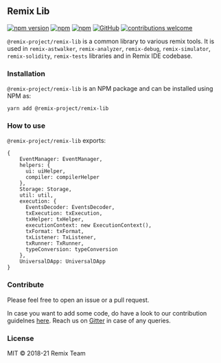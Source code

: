 ## Remix Lib
[![npm version](https://badge.fury.io/js/%40remix-project%2Fremix-lib.svg)](https://www.npmjs.com/package/@remix-project/remix-lib)
[![npm](https://img.shields.io/npm/dt/@remix-project/remix-lib.svg?label=Total%20Downloads)](https://www.npmjs.com/package/@remix-project/remix-lib)
[![npm](https://img.shields.io/npm/dw/@remix-project/remix-lib.svg)](https://www.npmjs.com/package/@remix-project/remix-lib)
[![GitHub](https://img.shields.io/github/license/mashape/apistatus.svg)](https://github.com/ethereum/remix-project/tree/master/libs/remix-lib)
[![contributions welcome](https://img.shields.io/badge/contributions-welcome-brightgreen.svg?style=flat)](https://github.com/ethereum/remix-project/issues)

`@remix-project/remix-lib` is a common library to various remix tools. It is used in `remix-astwalker`, `remix-analyzer`, `remix-debug`, `remix-simulator`, `remix-solidity`, `remix-tests` libraries and in Remix IDE codebase.

### Installation
`@remix-project/remix-lib` is an NPM package and can be installed using NPM as:

`yarn add @remix-project/remix-lib`

### How to use

`@remix-project/remix-lib` exports:

```
{
    EventManager: EventManager,
    helpers: {
      ui: uiHelper,
      compiler: compilerHelper
    },
    Storage: Storage,
    util: util,
    execution: {
      EventsDecoder: EventsDecoder,
      txExecution: txExecution,
      txHelper: txHelper,
      executionContext: new ExecutionContext(),
      txFormat: txFormat,
      txListener: TxListener,
      txRunner: TxRunner,
      typeConversion: typeConversion
    },
    UniversalDApp: UniversalDApp
}
```

### Contribute

Please feel free to open an issue or a pull request. 

In case you want to add some code, do have a look to our contribution guidelnes [here](https://github.com/ethereum/remix-project/blob/master/CONTRIBUTING.md). Reach us on [Gitter](https://gitter.im/ethereum/remix) in case of any queries.

### License
MIT © 2018-21 Remix Team